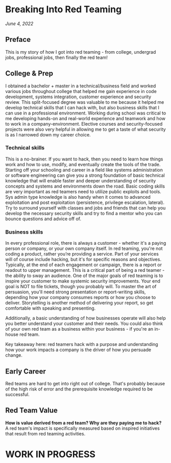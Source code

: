 # Breaking Into Red Teaming
_June 4, 2022_

## Preface
This is my story of how I got into red teaming - from college, undergrad jobs, professional jobs, then finally the red team!

## College & Prep
I obtained a bachelor + master in a technical/business field and worked various jobs throughout college that helped me gain experience in code development, systems integration, customer experience and security review. This split-focused degree was valuable to me because it helped me develop technical skills that I can hack with, but also business skills that I can use in a professional environment. Working during school was critical to me developing hands-on and real-world experience and teamwork and how to work in a company-environment. Elective courses and security-focused projects were also very helpful in allowing me to get a taste of what security is as I narrowed down my career choice.

### Technical skills
This is a no-brainer. If you want to hack, then you need to learn how things work and how to use, modify, and eventually create the tools of the trade. Starting off your schooling and career in a field like systems administration or software engineering can give you a strong foundation of basic technical knowledge that will enable faster and deeper understanding of security concepts and systems and environments down the road. Basic coding skills are very important as red teamers need to utilize public exploits and tools. Sys admin type knowledge is also handy when it comes to advanced exploitation and post exploitation (persistence, privilege escalation, lateral). Try to surround yourself with classes and jobs and friends that can help you develop the necessary security skills and try to find a mentor who you can bounce questions and advice off of.

### Business skills
In every professional role, there is always a customer - whether it's a paying person or company, or your own company itself. In red teaming, you're not coding a product, rather you’re providing a service. Part of your services will of course include hacking, but it's for specific reasons and objectives. Typically, at the end of each engagement or campaign, there is a report or readout to upper management. This is a critical part of being a red teamer - the ability to sway an audience. One of the major goals of red teaming is to inspire your customer to make systemic security improvements. Your end goal is NOT to file tickets, though you probably will. To master the art of persuasion, you'll need strong presentation or report-writing skills, depending how your company consumes reports or how you choose to deliver. Storytelling is another method of delivering your report, so get comfortable with speaking and presenting. 

Additionally, a basic understanding of how businesses operate will also help you better understand your customer and their needs. You could also think of your own red team as a business within your business - if you're an in-house red team. 

Key takeaway here: red teamers hack with a purpose and understanding how your work impacts a company is the driver of how you persuade change. 

## Early Career
Red teams are hard to get into right out of college. That's probably because of the high risk of error and the prerequisite knowledge required to be successful. 

## Red Team Value
**How is value derived from a red team? Why are they paying me to hack?**\
A red team's impact is specifically measured based on inspired initiatives that result from red teaming activities.

# WORK IN PROGRESS

